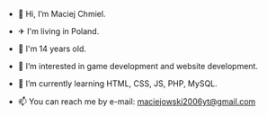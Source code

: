 - 👋 Hi, I’m Maciej Chmiel.
- ✈ I'm living in Poland.
- 📔 I'm 14 years old.
- 👀 I’m interested in game development and website development.
- 🌱 I’m currently learning HTML, CSS, JS, PHP, MySQL.

- 📫 You can reach me by e-mail: maciejowski2006yt@gmail.com

<!---
Maciejowski2006/Maciejowski2006 is a ✨ special ✨ repository because its `README.md` (this file) appears on your GitHub profile.
You can click the Preview link to take a look at your changes.
--->

